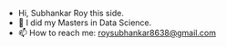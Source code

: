 
-  Hi, Subhankar Roy this side.
- 🔭 I did my Masters in Data Science.
- 📫 How to reach me: roysubhankar8638@gmail.com

